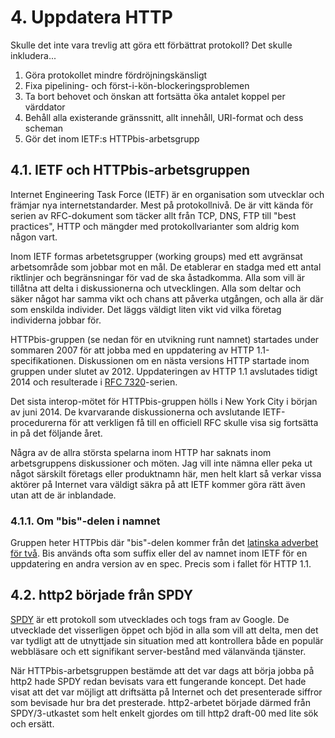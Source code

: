# 4. Uppdatera HTTP

Skulle det inte vara trevlig att göra ett förbättrat protokoll? Det skulle inkludera...

1. Göra protokollet mindre fördröjningskänsligt
2. Fixa pipelining- och först-i-kön-blockeringsproblemen
3. Ta bort behovet och önskan att fortsätta öka antalet koppel per värddator
4. Behåll alla existerande gränssnitt, allt innehåll, URI-format och dess scheman
5. Gör det inom IETF:s HTTPbis-arbetsgrupp

## 4.1. IETF och HTTPbis-arbetsgruppen

Internet Engineering Task Force (IETF) är en organisation som utvecklar och
främjar nya internetstandarder. Mest på protokollnivå. De är vitt kända för
serien av RFC-dokument som täcker allt från TCP, DNS, FTP till "best
practices", HTTP och mängder med protokollvarianter som aldrig kom någon vart.

Inom IETF formas arbetetsgrupper (working groups) med ett avgränsat
arbetsområde som jobbar mot en mål. De etablerar en stadga med ett antal
riktlinjer och begränsningar för vad de ska åstadkomma. Alla som vill är
tillåtna att delta i diskussionerna och utvecklingen. Alla som deltar och
säker något har samma vikt och chans att påverka utgången, och alla är där som
enskilda individer. Det läggs väldigt liten vikt vid vilka företag individerna
jobbar för.

HTTPbis-gruppen (se nedan för en utvikning runt namnet) startades under
sommaren 2007 för att jobba med en uppdatering av HTTP
1.1-specifikationen. Diskussionen om en nästa versions HTTP startade inom
gruppen under slutet av 2012. Uppdateringen av HTTP 1.1 avslutades tidigt 2014
och resulterade i [RFC 7320](https://tools.ietf.org/html/rfc7320)-serien.

Det sista interop-mötet för HTTPbis-gruppen hölls i New York City i början av
juni 2014. De kvarvarande diskussionerna och avslutande IETF-procedurerna för
att verkligen få till en officiell RFC skulle visa sig fortsätta in på det
följande året.

Några av de allra största spelarna inom HTTP har saknats inom arbetsgruppens
diskussioner och möten. Jag vill inte nämna eller peka ut något särskilt
företags eller produktnamn här, men helt klart så verkar vissa aktörer på
Internet vara väldigt säkra på att IETF kommer göra rätt även utan att de är
inblandade.

### 4.1.1. Om "bis"-delen i namnet

Gruppen heter HTTPbis där "bis"-delen kommer från det [latinska adverbet för
två](https://sv.wiktionary.org/wiki/bis).  Bis används ofta som suffix eller
del av namnet inom IETF för en uppdatering en andra version av en spec. Precis
som i fallet för HTTP 1.1.

## 4.2. http2 började från SPDY

[SPDY](http://en.wikipedia.org/wiki/SPDY) är ett protokoll som utvecklades och
togs fram av Google. De utvecklade det visserligen öppet och bjöd in alla som
vill att delta, men det var tydligt att de utnyttjade sin situation med att
kontrollera både en populär webbläsare och ett signifikant server-bestånd med
välanvända tjänster.

När HTTPbis-arbetsgruppen bestämde att det var dags att börja jobba på http2
hade SPDY redan bevisats vara ett fungerande koncept. Det hade visat att det
var möjligt att driftsätta på Internet och det presenterade siffror som bevisade
hur bra det presterade. http2-arbetet började därmed från SPDY/3-utkastet som
helt enkelt gjordes om till http2 draft-00 med lite sök och ersätt.
